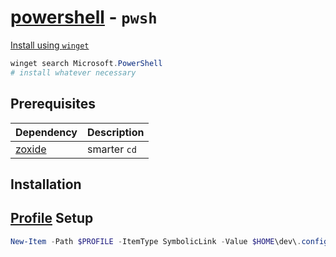 # [powershell] - `pwsh`

[Install using `winget`](https://learn.microsoft.com/en-us/powershell/scripting/install/installing-powershell-on-windows?view=powershell-7.5)

```powershell
winget search Microsoft.PowerShell
# install whatever necessary
```

## Prerequisites

| Dependency | Description  |
| ---------- | ------------ |
| [zoxide]   | smarter `cd` |

## Installation

## [Profile][powershell.profile] Setup

```powershell
New-Item -Path $PROFILE -ItemType SymbolicLink -Value $HOME\dev\.config\windows\powershell\profile.ps1
```

[zoxide]: https://github.com/ajeetdsouza/zoxide
[powershell]: https://github.com/PowerShell/PowerShell
[powershell.profile]: https://learn.microsoft.com/en-us/powershell/module/microsoft.powershell.core/about/about_profiles?view=powershell-7.5
